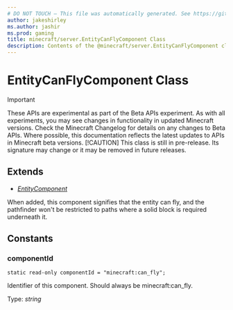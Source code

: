 ```yaml
---
# DO NOT TOUCH — This file was automatically generated. See https://github.com/mojang/minecraftapidocsgenerator to modify descriptions, examples, etc.
author: jakeshirley
ms.author: jashir
ms.prod: gaming
title: minecraft/server.EntityCanFlyComponent Class
description: Contents of the @minecraft/server.EntityCanFlyComponent class.
---
```

# EntityCanFlyComponent Class
>[!IMPORTANT]
>These APIs are experimental as part of the Beta APIs experiment. As with all experiments, you may see changes in functionality in updated Minecraft versions. Check the Minecraft Changelog for details on any changes to Beta APIs. Where possible, this documentation reflects the latest updates to APIs in Minecraft beta versions.
> [!CAUTION]
> This class is still in pre-release.  Its signature may change or it may be removed in future releases.

## Extends
- [*EntityComponent*](EntityComponent.md)

When added, this component signifies that the entity can fly, and the pathfinder won't be restricted to paths where a solid block is required underneath it.

## Constants

### **componentId**
`static read-only componentId = "minecraft:can_fly";`

Identifier of this component. Should always be minecraft:can_fly.

Type: *string*
